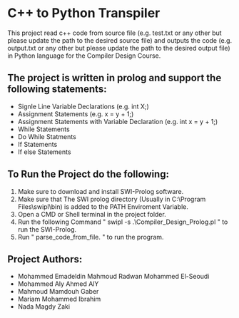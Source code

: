 # C++ to Python Transpiler

This project read c++ code from source file (e.g. test.txt or any other but please update the path to the desired source file) and outputs the code (e.g. output.txt or any other but please update the path to the desired output file) in Python language for the Compiler Design Course. 

## The project is written in prolog and support the following statements:

* Signle Line Variable Declarations (e.g. int X;)
* Assignment Statements (e.g. x = y + 1;)
* Assignment Statements with Variable Declaration (e.g. int x = y + 1;)
* While Statements 
* Do While Statments
* If Statements 
* If else Statements 

## To Run the Project do the following:
1. Make sure to download and install SWI-Prolog software.
2. Make sure that The SWI prolog directory (Usually in C:\Program Files\swipl\bin) is added to the PATH Enviroment Variable.
3. Open a CMD or Shell terminal in the project folder.
4. Run the following Command " swipl -s .\Compiler_Design_Prolog.pl " to run the SWI-Prolog.
5. Run " parse_code_from_file. " to run the program.

## Project Authors:
* Mohammed Emadeldin Mahmoud Radwan Mohammed El-Seoudi
* Mohammed Aly Ahmed AlY
* Mahmoud Mamdouh Gaber
* Mariam Mohammed Ibrahim
* Nada Magdy Zaki
